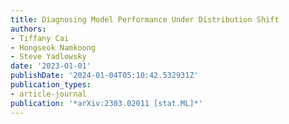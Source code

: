 ```yaml
---
title: Diagnosing Model Performance Under Distribution Shift
authors:
- Tiffany Cai
- Hongseok Namkoong
- Steve Yadlowsky
date: '2023-01-01'
publishDate: '2024-01-04T05:10:42.532931Z'
publication_types:
- article-journal
publication: '*arXiv:2303.02011 [stat.ML]*'
---
```


